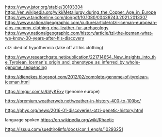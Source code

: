 https://www.jstor.org/stable/30103304
https://en.wikipedia.org/wiki/Metallurgy_during_the_Copper_Age_in_Europe
https://www.tandfonline.com/doi/pdf/10.1080/00438243.2021.2013307
https://www.nationalgeographic.com/culture/article/otzi-iceman-european-alps-mummy-clothing-dna-leather-fur-archaeology
https://www.nationalgeographic.com/history/article/tzi-the-iceman-what-we-know-30-years-after-his-discovery

otzi died of hypothermia (take off all his clothing)

https://www.researchgate.net/publication/221714654_New_insights_into_the_Tyrolean_Iceman's_origin_and_phenotype_as_inferred_by_whole-genome_sequencing

https://dienekes.blogspot.com/2012/02/complete-genome-of-tyrolean-iceman.html

https://imgur.com/a/bVyKExv (genome europe)

https://premium.weatherweb.net/weather-in-history-400-to-100bc/

https://phys.org/news/2016-01-discoveries-otzi-genetic-history.html


language spoken
<https://en.wikipedia.org/wiki/Rhaetic>

https://issuu.com/suedtirolinfo/docs/cor_1_eng/s/10293251